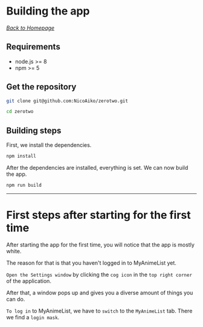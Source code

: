 # Building the app
_[Back to Homepage](home)_

## Requirements
* node.js >= 8
* npm >= 5

## Get the repository

```bash
git clone git@github.com:NicoAiko/zerotwo.git

cd zerotwo
```

## Building steps
First, we install the dependencies.

```bash
npm install
```

After the dependencies are installed, everything is set.
We can now build the app.
```bash
npm run build
```

---

# First steps after starting for the first time

After starting the app for the first time, you will notice that the app is mostly white.

The reason for that is that you haven't logged in to MyAnimeList yet.

`Open the Settings window` by clicking the `cog icon` in the `top right corner` of the application.

After that, a window pops up and gives you a diverse amount of things you can do.

`To log in` to MyAnimeList, we have to `switch` to the `MyAnimeList` tab. There we find a `login mask`.